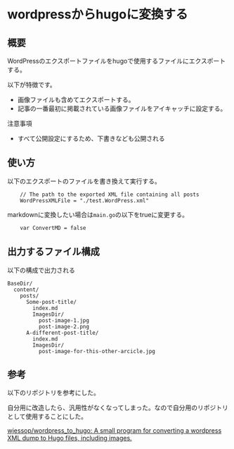 # wordpressからhugoに変換する

## 概要

WordPressのエクスポートファイルをhugoで使用するファイルにエクスポートする。

以下が特徴です。

- 画像ファイルも含めてエクスポートする。
- 記事の一番最初に掲載されている画像ファイルをアイキャッチに設定する。
  
注意事項

- すべて公開設定にするため、下書きなども公開される

## 使い方

以下のエクスポートのファイルを書き換えて実行する。

```golang
	// The path to the exported XML file containing all posts
	WordPressXMLFile = "./test.WordPress.xml"
```

markdownに変換したい場合は```main.go```の以下をtrueに変更する。

```bash
	var ConvertMD = false 
```
## 出力するファイル構成

以下の構成で出力される

```
BaseDir/
  content/
    posts/
      Some-post-title/
        index.md
        ImagesDir/
          post-image-1.jpg
          post-image-2.png
      A-different-post-title/
        index.md
        ImagesDir/
          post-image-for-this-other-arcicle.jpg
```

## 参考

以下のリポジトリを参考にした。

自分用に改造したら、汎用性がなくなってしまった。なので自分用のリポジトリとして使用することにした。

[wjessop/wordpress\_to\_hugo: A small program for converting a wordpress XML dump to Hugo files, including images\.](https://github.com/wjessop/wordpress_to_hugo)